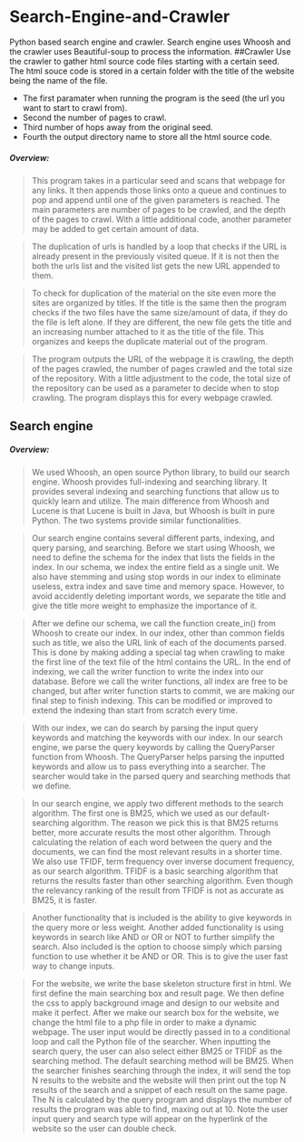 # Search-Engine-and-Crawler
Python based search engine and crawler. Search engine uses Whoosh and the crawler uses Beautiful-soup to process the information.
##Crawler
Use the crawler to gather html source code files starting with a certain seed. 
The html souce code is stored in a certain folder with the title of the website being the name of the file.

- The first paramater when running the program is the seed (the url you want to start to crawl from).
- Second the number of pages to crawl. 
- Third number of hops away from the original seed.
- Fourth the output directory name to store all the html source code.

##### Overview:

>This program takes in a particular seed and scans that webpage for any links. 
It then appends those links onto a queue and continues to pop and append until one of the given parameters is reached. 
The main parameters are number of pages to be crawled, and the depth of the pages to crawl. 
With a little additional code, another parameter may be added to get certain amount of data. 

>The duplication of urls is handled by a loop that checks if the URL is already present in the previously visited queue. 
If it is not then the both the urls list and the visited list gets the new URL appended to them. 

>To check for duplication of the material on the site even more the sites are organized by titles. 
If the title is the same then the program checks if the two files have the same size/amount of data, if they do the file is left alone. 
If they are different, the new file gets the title and an increasing number attached to it as the title of the file. 
This organizes and keeps the duplicate material out of the program. 

>The program outputs the URL of the webpage it is crawling, the depth of the pages crawled, the number of pages crawled and the total size of the repository. 
With a little adjustment to the code, the total size of the repository can be used as a parameter to decide when to stop crawling.
The program displays this for every webpage crawled. 

## Search engine
##### Overview:
>We used Whoosh, an open source Python library, to build our search engine. 
Whoosh provides full-indexing and searching library. 
It provides several indexing and searching functions that allow us to quickly learn and utilize. 
The main difference from Whoosh and Lucene is that Lucene is built in Java, but Whoosh is built in pure Python. 
The two systems provide similar functionalities. 

>Our search engine contains several different parts, indexing, and query parsing, and searching.
Before we start using Whoosh, we need to define the schema for the index that lists the fields in the index. 
In our schema, we index the entire field as a single unit. 
We also have stemming and using stop words in our index to eliminate useless, extra index and save time and memory space. 
However, to avoid accidently deleting important words, we separate the title and give the title more weight to emphasize the importance of it. 

>After we define our schema, we call the function create_in() from Whoosh to create our index. 
In our index, other than common fields such as title, we also the URL link of each of the documents parsed.
This is done by making adding a special tag when crawling to make the first line of the text file of the html contains the URL. 
In the end of indexing, we call the writer function to write the index into our database.
Before we call the writer functions, all index are free to be changed, but after writer function starts to commit, we are making our final step to finish indexing. 
This can be modified or improved to extend the indexing than start from scratch every time.

>With our index, we can do search by parsing the input query keywords and matching the keywords with our index.
In our search engine, we parse the query keywords by calling the QueryParser function from Whoosh. 
The QueryParser helps parsing the inputted keywords and allow us to pass everything into a searcher. 
The searcher would take in the parsed query and searching methods that we define. 

>In our search engine, we apply two different methods to the search algorithm. 
The first one is BM25, which we used as our default-searching algorithm. 
The reason we pick this is that BM25 returns better, more accurate results the most other algorithm. 
Through calculating the relation of each word between the query and the documents, we can find the most relevant results in a shorter time.
We also use TFIDF, term frequency over inverse document frequency, as our search algorithm. 
TFIDF is a basic searching algorithm that returns the results faster than other searching algorithm.
Even though the relevancy ranking of the result from TFIDF is not as accurate as BM25, it is faster.

>Another functionality that is included is the ability to give keywords in the query more or less weight.
Another added functionality is using keywords in search like AND or OR or NOT to further simplify the search. 
Also included is the option to choose simply which parsing function to use whether it be AND or OR. 
This is to give the user fast way to change inputs. 

>For the website, we write the base skeleton structure first in html. 
We first define the main searching box and result page. 
We then define the css to apply background image and design to our website and make it perfect. 
After we make our search box for the website, we change the html file to a php file in order to make a dynamic webpage.
The user input would be directly passed in to a conditional loop and call the Python file of the searcher.
When inputting the search query, the user can also select either BM25 or TFIDF as the searching method.
The default searching method will be BM25. When the searcher finishes searching through the index, it will send the top N results to the website and the website will then print out the top N results of the search and a snippet of each result on the same page. 
The N is calculated by the query program and displays the number of results the program was able to find, maxing out at 10.
Note the user input query and search type will appear on the hyperlink of the website so the user can double check. 

